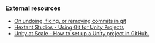 ### External resources
- [On undoing, fixing, or removing commits in git](https://sethrobertson.github.io/GitFixUm/fixup.html)
- [Hextant Studios - Using Git for Unity Projects](https://hextantstudios.com/unity-using-git/)
- [Unity at Scale - How to set up a Unity project in GitHub.](https://unityatscale.com/unity-version-control-guide/how-to-setup-unity-project-on-github/)